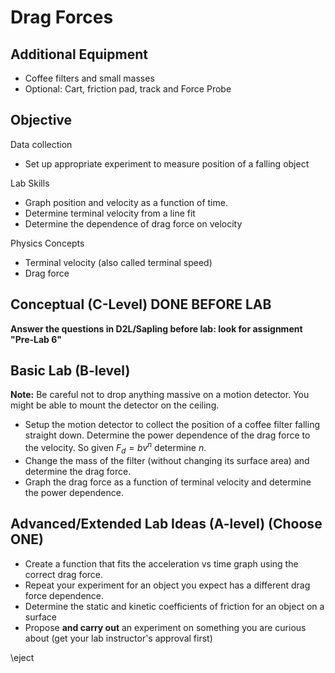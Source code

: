 # Drag Forces


## Additional Equipment

- Coffee filters and small masses
- Optional: Cart, friction pad, track and Force Probe

## Objective

Data collection

- Set up appropriate experiment to measure position of a falling object 

Lab Skills

- Graph position and velocity as a function of time.
- Determine terminal velocity from a line fit
- Determine the dependence of drag force on velocity

Physics Concepts

- Terminal velocity (also called terminal speed)
- Drag force

## Conceptual (C-Level) DONE BEFORE LAB

**Answer the questions in D2L/Sapling before lab: look for assignment "Pre-Lab 6"**
 

## Basic Lab (B-level)

**Note:** Be careful not to drop anything massive on a motion detector. You might be able to mount the detector on the ceiling.

- Setup the motion detector to collect the position of a coffee filter falling straight down. Determine the power dependence of the drag force to the velocity. So given $F_d = b v^n$ 
determine $n$. 
- Change the mass of the filter (without changing its surface area) and determine the drag force.
- Graph the drag force as a function of terminal velocity and determine the power dependence.

## Advanced/Extended Lab Ideas (A-level) (Choose ONE)

- Create a function that fits the acceleration vs time graph using the correct drag force.
- Repeat your experiment for an object you expect has a different drag force dependence.
- Determine the static and kinetic coefficients of friction for an object on a surface
- Propose **and carry out** an experiment on something you are curious about (get your lab instructor's approval first)

\eject


